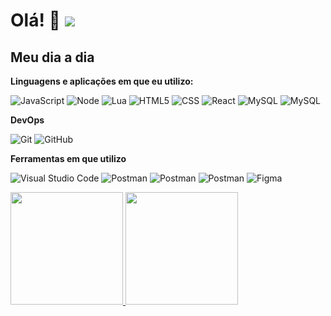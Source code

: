 # Olá! 👋 ![](https://komarev.com/ghpvc/?username=lucasjcruz&color=006bed)

<h2> Meu dia a dia </h2>

**Linguagens e aplicações em que eu utilizo:**

  ![JavaScript](https://img.shields.io/badge/-JavaScript-333333?style=flat&logo=javascript)
  ![Node](https://img.shields.io/badge/-Node.js-333333?style=flat&logo=node.js)
  ![Lua](https://img.shields.io/badge/-Lua-333333?style=flat&logo=lua&logoColor=3498DB)
  ![HTML5](https://img.shields.io/badge/-HTML5-333333?style=flat&logo=HTML5)
  ![CSS](https://img.shields.io/badge/-CSS-333333?style=flat&logo=CSS3&logoColor=1572B6)
  ![React](https://img.shields.io/badge/-React-333333?style=flat&logo=react)
  ![MySQL](https://img.shields.io/badge/-MySQL-333333?style=flat&logo=mysql)
  ![MySQL](https://img.shields.io/badge/-MongoDB-333333?style=flat&logo=mongodb)

**DevOps**

  ![Git](https://img.shields.io/badge/-Git-333333?style=flat&logo=git)
  ![GitHub](https://img.shields.io/badge/-GitHub-333333?style=flat&logo=github)

**Ferramentas em que utilizo**

  ![Visual Studio Code](https://img.shields.io/badge/-Visual%20Studio%20Code-333333?style=flat&logo=visual-studio-code&logoColor=007ACC)
  ![Postman](https://img.shields.io/badge/-Visual%20Studio-333333?style=flat&logo=visual-studio&logoColor=9B59B6)
  ![Postman](https://img.shields.io/badge/-Postman-333333?style=flat&logo=postman)
  ![Postman](https://img.shields.io/badge/-Photoshop-333333?style=flat&logo=adobe-photoshop)
  ![Figma](https://img.shields.io/badge/-Figma-333333?style=flat&logo=figma&logoColor=007ACC)
  
 <div>
  <a href="https://github.com/lucasjcruz">
  <img height="180em" src="https://github-readme-stats.vercel.app/api?username=lucasjcruz&theme=gotham&include_all_commits=true&count_private=false"/>
  <img height="180em" src="https://github-readme-stats.vercel.app/api/top-langs/?username=lucasjcruz&layout=compact&langs_count=5&theme=gotham"/>
</div>
